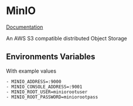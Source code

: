 # MinIO
[Documentation](https://min.io/)

An AWS S3 compatible distributed Object Storage

## Environments Variables
With example values
```
- MINIO_ADDRESS=:9000
- MINIO_CONSOLE_ADDRESS=:9001
- MINIO_ROOT_USER=miniorootuser
- MINIO_ROOT_PASSWORD=miniorootpass
```
